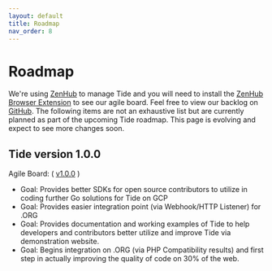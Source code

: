 ```yaml
---
layout: default
title: Roadmap
nav_order: 8
---
```


# Roadmap

We're using [ZenHub](https://www.zenhub.com/) to manage Tide and you will need to install the [ZenHub Browser Extension](https://www.zenhub.com/extension) to see our agile board. Feel free to view our backlog on [GitHub](https://github.com/wptide/wptide#boards?releases=5b7c70fee4dbc16531a27c3c&activeFilters=releases&repos=107737502). The following items are not an exhaustive list but are currently planned as part of the upcoming Tide roadmap. This page is evolving and expect to see more changes soon.

##  Tide version 1.0.0

Agile Board: ( [v1.0.0](https://github.com/wptide/wptide#boards?releases=5b030c381a00905b6c50f1df&repos=107737502) )

* Goal: Provides better SDKs for open source contributors to utilize in coding further Go solutions for Tide on GCP
* Goal: Provides easier integration point (via Webhook/HTTP Listener) for .ORG
* Goal: Provides documentation and working examples of Tide to help developers and contributors better utilize and improve Tide via demonstration website.
* Goal: Begins integration on .ORG (via PHP Compatibility results) and first step in actually improving the quality of code on 30% of the web.
